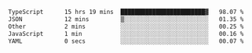 <!--START_SECTION:waka-->

```txt
TypeScript      15 hrs 19 mins  ████████████████████████▓   98.07 %
JSON            12 mins         ▒░░░░░░░░░░░░░░░░░░░░░░░░   01.35 %
Other           2 mins          ░░░░░░░░░░░░░░░░░░░░░░░░░   00.25 %
JavaScript      1 min           ░░░░░░░░░░░░░░░░░░░░░░░░░   00.16 %
YAML            0 secs          ░░░░░░░░░░░░░░░░░░░░░░░░░   00.07 %
```

<!--END_SECTION:waka-->
